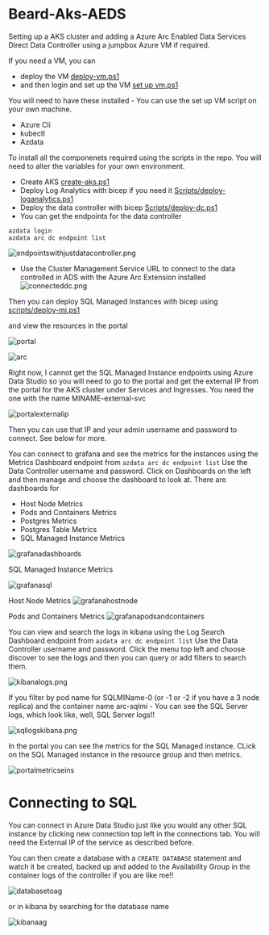 # Beard-Aks-AEDS

Setting up a AKS cluster and adding a Azure Arc Enabled Data Services Direct Data Controller using a jumpbox Azure VM if required.

If you need a VM, you can 
- deploy the VM [deploy-vm.ps1](scripts/deploy-vm.ps1)
- and then login and set up the VM [set up vm.ps1](scripts/set-up-vm.ps1)

You will need to have these installed - You can use the set up VM script on your own machine.

- Azure Cli 
- kubectl 
- Azdata

To install all the componenets required using the scripts in the repo. You will need to alter the variables for your own environment.

- Create AKS [create-aks.ps1](scripts/create-aks.ps1)
- Deploy Log Analytics with bicep if you need it [Scripts/deploy-loganalytics.ps1](Scripts/deploy-loganalytics.ps1)
- Deploy the data controller with bicep [Scripts/deploy-dc.ps1](Scripts/deploy-dc.ps1)
- You can get the endpoints for the data controller
````
azdata login
azdata arc dc endpoint list
````
![endpointswithjustdatacontroller.png](images/endpointswithjustdatacontroller.png)  

- Use the Cluster Management Service URL to connect to the data controlled in ADS with the Azure Arc Extension installed  
  ![connecteddc.png](images/connecteddc.png)  

Then you can deploy SQL Managed Instances with bicep using [scripts/deploy-mi.ps1](scripts/deploy-mi.ps1) 

and view the resources in the portal

![portal](images/portalresources.png)  
  
![arc](images/arcnamespace.png)  
  
Right now, I cannot get the SQL Managed Instance endpoints using Azure Data Studio so you will need to go to the portal and get the external IP from the portal for the AKS cluster under Services and Ingresses. You need the one with the name MINAME-external-svc

![portalexternalip](images/portalexternalip.png)

Then you can use that IP and your admin username and password to connect. See below for more.


You can connect to grafana and see the metrics for the instances using the Metrics Dashboard endpoint from `azdata arc dc endpoint list` Use the Data Controller username and password. Click on Dashboards on the left and then manage and choose the dashboard to look at. There are dashboards for 

- Host Node Metrics
- Pods and Containers Metrics
- Postgres Metrics
- Postgres Table Metrics
- SQL Managed Instance Metrics

![grafanadashboards](images/grafanadashboards.png)

SQL Managed Instance Metrics

![grafanasql](images/grafanasql.png)

Host Node Metrics
![grafanahostnode](images/grafanahostnode.png)

Pods and Containers Metrics
![grafanapodsandcontainers](images/grafanapodsandcontainers.png)

You can view and search the logs in kibana using the Log Search Dashboard endpoint from `azdata arc dc endpoint list` Use the Data Controller username and password. Click the menu top left and choose discover to see the logs and then you can query or add filters to search them.

![kibanalogs.png](images/kibanalogs.png)

If you filter by pod name for SQLMIName-0 (or -1 or -2 if you have a 3 node replica) and the container name arc-sqlmi - You can see the SQL Server logs, which look like, well, SQL Server logs!!

![sqllogskibana.png](images/sqllogskibana.png)

In the portal you can see the metrics for the SQL Managed instance. CLick on the SQL Managed instance in the resource group and then metrics.

![portalmetricseins](images/portalmetricseins.png)

# Connecting to SQL

You can connect in Azure Data Studio just like you would any other SQL instance by clicking new connection top left in the connections tab. You will need the External IP of the service as described before.

You can then create a database with a `CREATE DATABASE` statement and watch it be created, backed up and added to the Availability Group in the container logs of the controller if you are like me!!

![databasetoag](images/databasetoag.png)

or in kibana by searching for the database name

![kibanaag](images/kibanaag.png)
